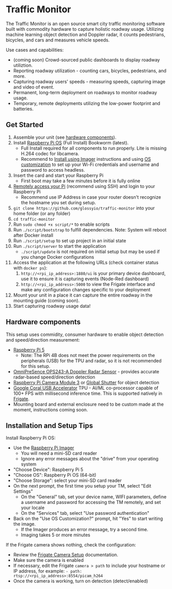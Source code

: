 # Traffic Monitor
The Traffic Monitor is an open source smart city traffic monitoring software built with commodity hardware to capture holistic roadway usage. Utilizing machine learning object detection and Doppler radar, it counts pedestrians, bicycles, and cars and measures vehicle speeds.

Use cases and capabilities:
- (coming soon) Crowd-sourced public dashboards to display roadway utiliztion.
- Reporting roadway utilization - counting cars, bicycles, pedestrians, and more.
- Capturing roadway users' speeds - measuring speeds, capturing image and video of event.
- Permanent, long-term deployment on roadways to monitor roadway usage.
- Temporary, remote deployments utilizing the low-power footprint and batteries.

## Get Started
1. Assemble your unit (see [hardware components](#hardware-components)).
1. Install [Raspberry Pi OS](https://www.raspberrypi.com/software/) (Full Install) Bookworm (latest). 
    - Full Install required for all components to run properly. Lite is missing H.264 codec for libcamera.
    - Recommend to [Install using Imager](https://www.raspberrypi.com/documentation/computers/getting-started.html#install-using-imager) instructions and using [OS customization](https://www.raspberrypi.com/documentation/computers/getting-started.html#advanced-options) to set up your Wi-Fi credentials and username and password to access headless.
1. Insert the card and start your Raspberry Pi
    - First boot may take a few minutes before it is fully online
1. [Remotely access your Pi](https://www.raspberrypi.com/documentation/computers/remote-access.html#introduction-to-remote-access) (recommend using SSH) and login to your Raspberry Pi
    - Recommend use IP Address in case your router doesn't recognize the hostname you set during setup.
1. `git clone https://github.com/glossyio/traffic-monitor` into your home folder (or any folder)
1. `cd traffic-monitor` 
1. Run `sudo chmod +x script/*` to enable scripts
1. Run `./script/bootstrap` to fulfill dependencies. Note: System will reboot after Docker install
1. Run `./script/setup` to set up project in an initial state
1. Run `./script/server` to start the application
    - `./script/update` is not required on initial setup but may be used if you change Docker configurations
1. Access the application at the following URLs (check container status with `docker ps`):
    1. `http://<rpi_ip_address>:1880/ui` is your primary device dashboard, use it to ensure it is capturing events (Node-Red dashboard)
    1. `http://<rpi_ip_address>:5000` to view the Frigate interface and make any configuration changes specific to your deployment
1. Mount your unit in a place it can capture the entire roadway in the mounting guide (coming soon).
1. Start capturing roadway usage data!

## Hardware components
This setup uses commidity, consumer hardware to enable object detection and speed/direction measurement:
- [Raspberry Pi 5](https://www.raspberrypi.com/products/raspberry-pi-5/) 
    - Note: The RPi 4B does not meet the power requirements on the peripherals (USB) for the TPU and radar, so it is not recommended for this setup.
- [OmniPreSence OPS243-A Doppler Radar Sensor](https://omnipresense.com/product/ops243-doppler-radar-sensor/) - provides accurate radar-based speed/direction detection
- [Raspberry Pi Camera Module 3](https://www.raspberrypi.com/products/camera-module-3/) or [Global Shutter](https://www.raspberrypi.com/products/raspberry-pi-global-shutter-camera/) for object detection
- [Google Coral USB Accelerator](https://coral.ai/products/accelerator) TPU - AI/ML co-processor capable of 100+ FPS with millisecond inference time. This is supported natively in [Frigate](https://github.com/blakeblackshear/frigate).
- Mounting board and external enclosure need to be custom made at the moment, instructions coming soon.

## Installation and Setup Tips
Install Raspberry Pi OS:
   - Use the [Raspberry Pi Imager](https://www.raspberrypi.com/software/)
     - You will need a mini-SD card reader
     - Ignore any error messages about the "drive" from your operating system
   - "Choose Device": Raspberry Pi 5
   - "Choose OS": Raspberry Pi OS (64-bit)
   - "Choose Storage": select your mini-SD card reader
   - On the next prompt, the first time you setup your TM, select "Edit Settings"
     - On the "General" tab, set your device name, WIFI parameters, define a username and password for accessing the TM remotely, and set your locale
     - On the "Services" tab, select "Use password authentication"
   - Back on the "Use OS Customization?" prompt, hit "Yes" to start writing the image.
     - If the Imager produces an error message, try a second time.
     - Imaging takes 5 or more minutes

If the Frigate camera shows nothing, check the configuration:
   - Review the [Frigate Camera Setup](https://docs.frigate.video/frigate/camera_setup) documentation.
   - Make sure the camera is enabled
   - If necessary, edit the Frigate `camera > path` to include your hostname or IP address, for example: `- path: rtsp://<rpi_ip_address>:8554/picam_h264`
   - Once the camera is working, turn on detection (detect/enabled)